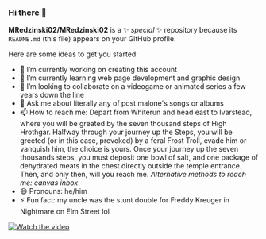 ### Hi there 👋


**MRedzinski02/MRedzinski02** is a ✨ _special_ ✨ repository because its `README.md` (this file) appears on your GitHub profile.

Here are some ideas to get you started:

- 🔭 I’m currently working on creating this account
- 🌱 I’m currently learning web page development and graphic design
- 👯 I’m looking to collaborate on a videogame or animated series a few years down the line
- 💬 Ask me about literally any of post malone's songs or albums
- 📫 How to reach me: Depart from Whiterun and head east to Ivarstead, where you will be greated by the seven thousand steps of High Hrothgar. Halfway through your journey up the Steps, you will be greeted (or in this case, provoked) by a feral Frost Troll, evade him or vanquish him, the choice is yours. Once your journey up the seven thousands steps, you must deposit one bowl of salt, and one package of dehydrated meats in the chest directly outside the temple entrance. Then, and only then, will you reach me. *Alternative methods to reach me: canvas inbox*
- 😄 Pronouns: he/him
- ⚡ Fun fact: my uncle was the stunt double for Freddy Kreuger in Nightmare on Elm Street lol

[![Watch the video](https://i.imgur.com/vKb2F1B.png)](https://www.youtube.com/watch?v=4Ukh9aQBzWc)
